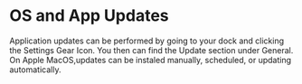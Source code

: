 # OS and App Updates

Application updates can be performed by going to your dock and clicking the Settings Gear Icon. You then can find the Update section under General. On Apple MacOS,updates can be instaled manually, scheduled, or updating automatically.